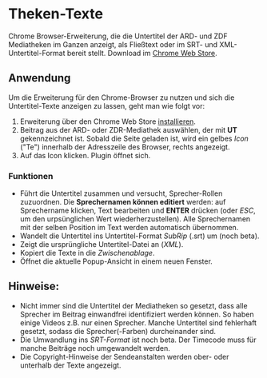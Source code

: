 # Theken-Texte
Chrome Browser-Erweiterung, die die Untertitel der ARD- und ZDF Mediatheken im Ganzen anzeigt, als Fließtext oder im SRT- und XML-Untertitel-Format bereit stellt. Download im [Chrome Web Store](https://chrome.google.com/webstore/detail/theken-texte/ppkijiiclgdligambidmbnonkphgpolk).

## Anwendung
Um die Erweiterung für den Chrome-Browser zu nutzen und sich die Untertitel-Texte anzeigen zu lassen, geht man wie folgt vor:

1. Erweiterung über den Chrome Web Store [installieren](https://chrome.google.com/webstore/detail/theken-texte/ppkijiiclgdligambidmbnonkphgpolk).
2. Beitrag aus der ARD- oder ZDR-Mediathek auswählen, der mit **UT** gekennzeichnet ist. Sobald die Seite geladen ist, wird ein gelbes *Icon* ("Te") innerhalb der Adresszeile des Browser, rechts angezeigt.
3. Auf das Icon klicken. Plugin öffnet sich.

### Funktionen
* Führt die Untertitel zusammen und versucht, Sprecher-Rollen zuzuordnen. Die **Sprechernamen können editiert** werden: auf Sprechername klicken, Text bearbeiten und **ENTER** drücken (oder *ESC*, um den urpsünglichen Wert wiederherzustellen). Alle Sprechernamen mit der selben Position im Text werden automatisch übernommen.
* Wandelt die Untertitel ins Untertitel-Format *SubRip* (.srt) um (noch beta).
* Zeigt die ursprüngliche Untertitel-Datei an (*XML*).
* Kopiert die Texte in die *Zwischenablage*.
* Öffnet die aktuelle Popup-Ansicht in einem neuen Fenster.

## Hinweise:

* Nicht immer sind die Untertitel der Mediatheken so gesetzt, dass alle Sprecher im Beitrag einwandfrei identifiziert werden können. So haben einige Videos z.B. nur einen Sprecher. Manche Untertitel sind fehlerhaft gesetzt, sodass die Sprecher(-Farben) durcheinander sind.
* Die Umwandlung ins *SRT-Format* ist noch beta. Der Timecode muss für manche Beiträge noch umgewandelt werden.
* Die Copyright-Hinweise der Sendeanstalten werden ober- oder unterhalb der Texte angezeigt.
